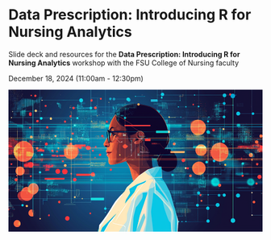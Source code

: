 # Data Prescription: Introducing R for Nursing Analytics

Slide deck and resources for the **Data Prescription: Introducing R for Nursing Analytics** workshop with the FSU College of Nursing faculty 

December 18, 2024 (11:00am - 12:30pm)

![](img/nursing-data.png)
